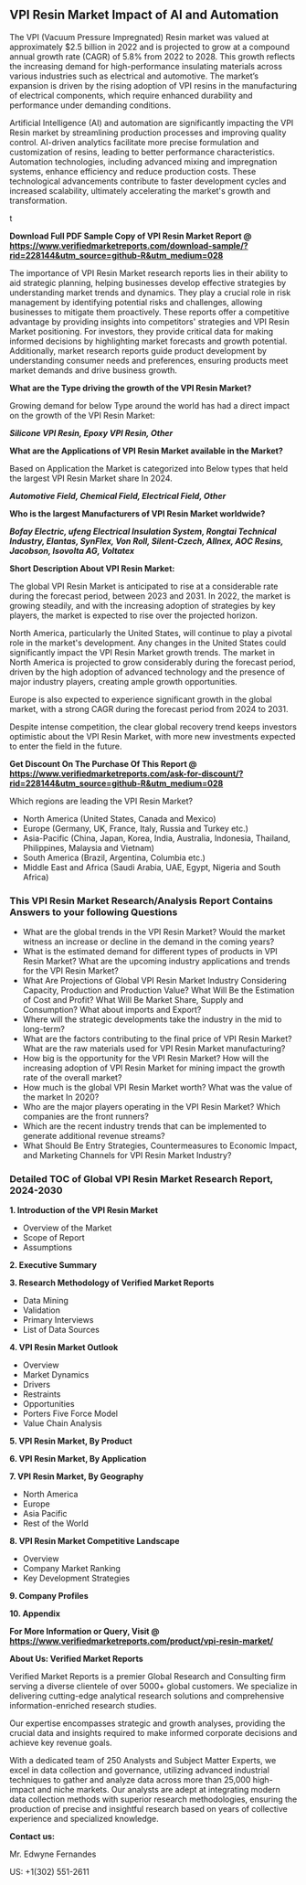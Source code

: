 <h2>VPI Resin Market Impact of AI and Automation</h2><p>The VPI (Vacuum Pressure Impregnated) Resin market was valued at approximately $2.5 billion in 2022 and is projected to grow at a compound annual growth rate (CAGR) of 5.8% from 2022 to 2028. This growth reflects the increasing demand for high-performance insulating materials across various industries such as electrical and automotive. The market’s expansion is driven by the rising adoption of VPI resins in the manufacturing of electrical components, which require enhanced durability and performance under demanding conditions.</p><p>Artificial Intelligence (AI) and automation are significantly impacting the VPI Resin market by streamlining production processes and improving quality control. AI-driven analytics facilitate more precise formulation and customization of resins, leading to better performance characteristics. Automation technologies, including advanced mixing and impregnation systems, enhance efficiency and reduce production costs. These technological advancements contribute to faster development cycles and increased scalability, ultimately accelerating the market's growth and transformation.</p>t</p><p id="" class=""><strong>Download Full PDF Sample Copy of VPI Resin Market Report @ <a href="https://www.verifiedmarketreports.com/download-sample/?rid=228144&utm_source=github-R&utm_medium=028" target="_blank">https://www.verifiedmarketreports.com/download-sample/?rid=228144&utm_source=github-R&utm_medium=028</a></strong></p><p>The importance of&nbsp;VPI Resin Market research reports lies in their ability to aid strategic planning, helping businesses develop effective strategies by understanding market trends and dynamics. They play a crucial role in risk management by identifying potential risks and challenges, allowing businesses to mitigate them proactively. These reports offer a competitive advantage by providing insights into competitors' strategies and VPI Resin Market positioning. For investors, they provide critical data for making informed decisions by highlighting market forecasts and growth potential. Additionally, market research reports guide product development by understanding consumer needs and preferences, ensuring products meet market demands and drive business growth.</p><p><strong>What are the&nbsp;Type driving the growth of the VPI Resin Market?</strong></p><p id="" class="">Growing demand for below Type around the world has had a direct impact on the growth of the VPI Resin Market:</p><em><strong>Silicone VPI Resin, Epoxy VPI Resin, Other</strong></em></p><strong>What are the&nbsp;Applications&nbsp;of VPI Resin Market available in the Market?</strong></p><p id="" class="">Based on Application the Market is categorized into Below types that held the largest VPI Resin Market share In 2024.</p><em><strong>Automotive Field, Chemical Field, Electrical Field, Other</strong></em></p><strong>Who is the largest Manufacturers of VPI Resin Market worldwide?</strong></p><p><em><strong>Bofay Electric, ufeng Electrical Insulation System, Rongtai Technical Industry, Elantas, SynFlex, Von Roll, Silent-Czech, Allnex, AOC Resins, Jacobson, Isovolta AG, Voltatex</strong></em></p><p id="" class=""><strong>Short Description About VPI Resin Market:</strong></p><p>The global VPI Resin Market is anticipated to rise at a considerable rate during the forecast period, between 2023 and 2031. In 2022, the market is growing steadily, and with the increasing adoption of strategies by key players, the market is expected to rise over the projected horizon.</p><p>North America, particularly the United States, will continue to play a pivotal role in the market's development. Any changes in the United States could significantly impact the VPI Resin Market growth trends. The market in North America is projected to grow considerably during the forecast period, driven by the high adoption of advanced technology and the presence of major industry players, creating ample growth opportunities.</p><p>Europe is also expected to experience significant growth in the global market, with a strong CAGR during the forecast period from 2024 to 2031.</p><p>Despite intense competition, the clear global recovery trend keeps investors optimistic about the VPI Resin Market, with more new investments expected to enter the field in the future.</p><p id="" class=""><strong>Get Discount On The Purchase Of This Report @ <a href="https://www.verifiedmarketreports.com/ask-for-discount/?rid=228144&utm_source=github-R&utm_medium=028" target="_blank">https://www.verifiedmarketreports.com/ask-for-discount/?rid=228144&utm_source=github-R&utm_medium=028</a></strong></p>Which regions are leading the VPI Resin Market?</p><ul><li>North America (United States, Canada and Mexico)</li><li>Europe (Germany, UK, France, Italy, Russia and Turkey etc.)</li><li>Asia-Pacific (China, Japan, Korea, India, Australia, Indonesia, Thailand, Philippines, Malaysia and Vietnam)</li><li>South America (Brazil, Argentina, Columbia etc.)</li><li>Middle East and Africa (Saudi Arabia, UAE, Egypt, Nigeria and South Africa)</li></ul><h3 id="" class="">This VPI Resin Market Research/Analysis Report Contains Answers to your following Questions</h3><ul><li>What are the global trends in the VPI Resin Market? Would the market witness an increase or decline in the demand in the coming years?</li><li>What is the estimated demand for different types of products in VPI Resin Market? What are the upcoming industry applications and trends for the VPI Resin Market?</li><li>What Are Projections of Global VPI Resin Market Industry Considering Capacity, Production and Production Value? What Will Be the Estimation of Cost and Profit? What Will Be Market Share, Supply and Consumption? What about imports and Export?</li><li>Where will the strategic developments take the industry in the mid to long-term?</li><li>What are the factors contributing to the final price of VPI Resin Market? What are the raw materials used for VPI Resin Market manufacturing?</li><li>How big is the opportunity for the VPI Resin Market? How will the increasing adoption of VPI Resin Market for mining impact the growth rate of the overall market?</li><li>How much is the global VPI Resin Market worth? What was the value of the market In 2020?</li><li>Who are the major players operating in the VPI Resin Market? Which companies are the front runners?</li><li>Which are the recent industry trends that can be implemented to generate additional revenue streams?</li><li>What Should Be Entry Strategies, Countermeasures to Economic Impact, and Marketing Channels for VPI Resin Market Industry?</li></ul><h3 id="" class="">Detailed TOC of Global VPI Resin Market Research Report, 2024-2030</h3><p id="" class=""><strong>1. Introduction of the VPI Resin Market</strong></p><ul><li>Overview of the Market</li><li>Scope of Report</li><li>Assumptions</li></ul><p id="" class=""><strong>2. Executive Summary</strong></p><p id="" class=""><strong>3. Research Methodology of Verified Market Reports</strong></p><ul><li>Data Mining</li><li>Validation</li><li>Primary Interviews</li><li>List of Data Sources</li></ul><p id="" class=""><strong>4. VPI Resin Market Outlook</strong></p><ul><li>Overview</li><li>Market Dynamics</li><li>Drivers</li><li>Restraints</li><li>Opportunities</li><li>Porters Five Force Model</li><li>Value Chain Analysis</li></ul><p id="" class=""><strong>5. VPI Resin Market, By Product</strong></p><p id="" class=""><strong>6. VPI Resin Market, By Application</strong></p><p id="" class=""><strong>7. VPI Resin Market, By Geography</strong></p><ul><li>North America</li><li>Europe</li><li>Asia Pacific</li><li>Rest of the World</li></ul><p id="" class=""><strong>8. VPI Resin Market Competitive Landscape</strong></p><ul><li>Overview</li><li>Company Market Ranking</li><li>Key Development Strategies</li></ul><p id="" class=""><strong>9. Company Profiles</strong></p><p id="" class=""><strong>10. Appendix</strong></p><p id="" class=""><strong>For More Information or Query, Visit @ <a href="https://www.verifiedmarketreports.com/product/vpi-resin-market/" target="_blank">https://www.verifiedmarketreports.com/product/vpi-resin-market/</a></strong></p><p id="" class=""><strong>About Us: Verified Market Reports</strong></p><p id="" class="">Verified Market Reports is a premier Global Research and Consulting firm serving a diverse clientele of over 5000+ global customers. We specialize in delivering cutting-edge analytical research solutions and comprehensive information-enriched research studies.</p><p id="" class="">Our expertise encompasses strategic and growth analyses, providing the crucial data and insights required to make informed corporate decisions and achieve key revenue goals.</p><p id="" class="">With a dedicated team of 250 Analysts and Subject Matter Experts, we excel in data collection and governance, utilizing advanced industrial techniques to gather and analyze data across more than 25,000 high-impact and niche markets. Our analysts are adept at integrating modern data collection methods with superior research methodologies, ensuring the production of precise and insightful research based on years of collective experience and specialized knowledge.</p><p id="" class=""><strong>Contact us:</strong></p><p id="" class="">Mr. Edwyne Fernandes</p><p id="" class="">US: +1(302) 551-2611</p>